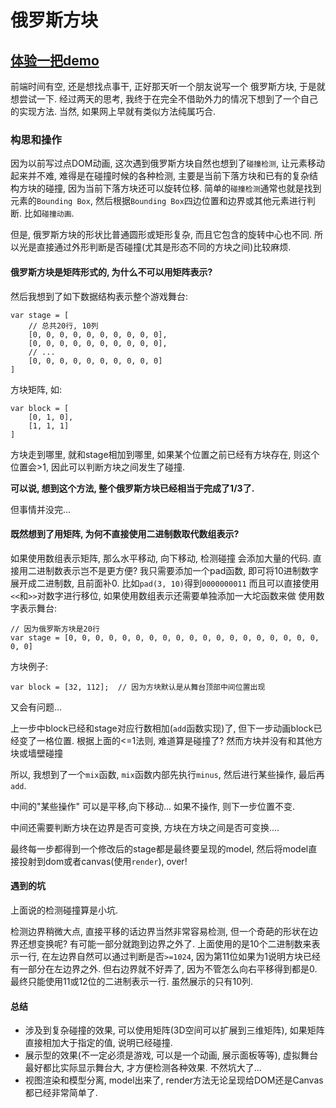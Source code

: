 
# 俄罗斯方块

## [体验一把demo](http://flfwzgl.github.io/tetris/)

前端时间有空, 还是想找点事干, 正好那天听一个朋友说写一个 俄罗斯方块, 于是就想尝试一下. 经过两天的思考, 我终于在完全不借助外力的情况下想到了一个自己的实现方法. 当然, 如果网上早就有类似方法纯属巧合.

### 构思和操作
因为以前写过点DOM动画, 这次遇到俄罗斯方块自然也想到了```碰撞检测```, 让元素移动起来并不难, 难得是在碰撞时候的各种检测, 主要是当前下落方块和已有的复杂结构方块的碰撞, 因为当前下落方块还可以旋转位移.
简单的```碰撞检测```通常也就是找到元素的```Bounding Box```, 然后根据```Bounding Box```四边位置和边界或其他元素进行判断. 比如```碰撞动画```.

但是, 俄罗斯方块的形状比普通圆形或矩形复杂, 而且它包含的旋转中心也不同. 所以光是直接通过外形判断是否碰撞(尤其是形态不同的方块之间)比较麻烦.

#### 俄罗斯方块是矩阵形式的, 为什么不可以用矩阵表示?
然后我想到了如下数据结构表示整个游戏舞台:
```
var stage = [
    // 总共20行, 10列
    [0, 0, 0, 0, 0, 0, 0, 0, 0, 0],
    [0, 0, 0, 0, 0, 0, 0, 0, 0, 0],
    // ...
    [0, 0, 0, 0, 0, 0, 0, 0, 0, 0]
]
```
方块矩阵, 如:
```
var block = [
    [0, 1, 0],
    [1, 1, 1]
]
```
方块走到哪里, 就和stage相加到哪里, 如果某个位置之前已经有方块存在, 则这个位置会>1, 因此可以判断方块之间发生了碰撞.

__可以说, 想到这个方法, 整个俄罗斯方块已经相当于完成了1/3了.__

但事情并没完...

#### 既然想到了用矩阵, 为何不直接使用二进制数取代数组表示?
如果使用数组表示矩阵, 那么水平移动, 向下移动, 检测碰撞 会添加大量的代码. 直接用二进制数表示岂不是更方便?
我只需要添加一个pad函数, 即可将10进制数字展开成二进制数, 且前面补0. 比如```pad(3, 10)```得到```0000000011```
而且可以直接使用```<<```和```>>```对数字进行移位, 如果使用数组表示还需要单独添加一大坨函数来做
使用数字表示舞台:
```
// 因为俄罗斯方块是20行
var stage = [0, 0, 0, 0, 0, 0, 0, 0, 0, 0, 0, 0, 0, 0, 0, 0, 0, 0, 0, 0, 0]
```
方块例子:
```
var block = [32, 112];  // 因为方块默认是从舞台顶部中间位置出现
```
又会有问题...

上一步中block已经和stage对应行数相加(```add```函数实现)了, 但下一步动画block已经变了一格位置. 根据上面的<=1法则, 难道算是碰撞了? 然而方块并没有和其他方块或墙壁碰撞

所以, 我想到了一个```mix```函数, ```mix```函数内部先执行```minus```, 然后进行某些操作, 最后再```add```.

中间的"某些操作" 可以是平移,向下移动... 如果不操作, 则下一步位置不变.

中间还需要判断方块在边界是否可变换, 方块在方块之间是否可变换.... 

最终每一步都得到一个修改后的stage都是最终要呈现的model, 然后将model直接投射到dom或者canvas(使用```render```), over!

#### 遇到的坑
上面说的检测碰撞算是小坑.

检测边界稍微大点, 直接平移的话边界当然非常容易检测, 但一个奇葩的形状在边界还想变换呢? 有可能一部分就跑到边界之外了. 上面使用的是10个二进制数来表示一行,  在左边界自然可以通过判断是否```>=1024```, 因为第11位如果为1说明方块已经有一部分在左边界之外. 但右边界就不好弄了, 因为不管怎么向右平移得到都是0.
最终只能使用11或12位的二进制表示一行. 虽然展示的只有10列.

#### 总结
* 涉及到复杂碰撞的效果, 可以使用矩阵(3D空间可以扩展到三维矩阵), 如果矩阵直接相加大于指定的值, 说明已经碰撞.
* 展示型的效果(不一定必须是游戏, 可以是一个动画, 展示面板等等), 虚拟舞台最好都比实际显示舞台大, 才方便检测各种效果. 不然坑大了...
* 视图渲染和模型分离, model出来了, render方法无论呈现给DOM还是Canvas都已经非常简单了.














